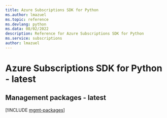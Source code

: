 ```yaml
---
title: Azure Subscriptions SDK for Python
ms.author: lmazuel
ms.topic: reference
ms.devlang: python
ms.data: 08/02/2022
description: Reference for Azure Subscriptions SDK for Python
ms.service: subscriptions
author: lmazuel
---
```

# Azure Subscriptions SDK for Python - latest

## Management packages - latest
[!INCLUDE [mgmt-packages](subscriptions-mgmt-index.md)]